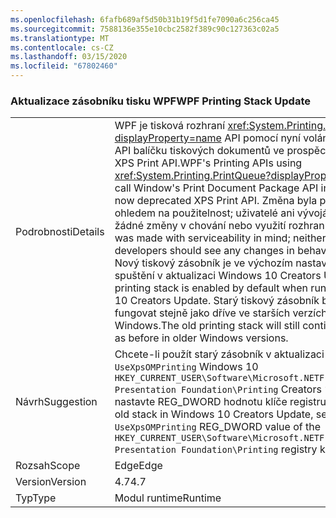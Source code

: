 ```yaml
---
ms.openlocfilehash: 6fafb689af5d50b31b19f5d1fe7090a6c256ca45
ms.sourcegitcommit: 7588136e355e10cbc2582f389c90c127363c02a5
ms.translationtype: MT
ms.contentlocale: cs-CZ
ms.lasthandoff: 03/15/2020
ms.locfileid: "67802460"
---
```

### <a name="wpf-printing-stack-update"></a><span data-ttu-id="ed0c6-101">Aktualizace zásobníku tisku WPF</span><span class="sxs-lookup"><span data-stu-id="ed0c6-101">WPF Printing Stack Update</span></span>

|   |   |
|---|---|
|<span data-ttu-id="ed0c6-102">Podrobnosti</span><span class="sxs-lookup"><span data-stu-id="ed0c6-102">Details</span></span>|<span data-ttu-id="ed0c6-103">WPF je tisková rozhraní <xref:System.Printing.PrintQueue?displayProperty=name> API pomocí nyní volání okna rozhraní API balíčku tiskových dokumentů ve prospěch nyní zastaralé XPS Print API.</span><span class="sxs-lookup"><span data-stu-id="ed0c6-103">WPF's Printing APIs using <xref:System.Printing.PrintQueue?displayProperty=name> now call Window's Print Document Package API in favor of the now deprecated XPS Print API.</span></span> <span data-ttu-id="ed0c6-104">Změna byla provedena s ohledem na použitelnost; uživatelé ani vývojáři by měli vidět žádné změny v chování nebo využití rozhraní API.</span><span class="sxs-lookup"><span data-stu-id="ed0c6-104">The change was made with serviceability in mind; neither users nor developers should see any changes in behavior or API usage.</span></span> <span data-ttu-id="ed0c6-105">Nový tiskový zásobník je ve výchozím nastavení povolen při spuštění v aktualizaci Windows 10 Creators Update.</span><span class="sxs-lookup"><span data-stu-id="ed0c6-105">The new printing stack is enabled by default when running in Windows 10 Creators Update.</span></span> <span data-ttu-id="ed0c6-106">Starý tiskový zásobník bude i nadále fungovat stejně jako dříve ve starších verzích systému Windows.</span><span class="sxs-lookup"><span data-stu-id="ed0c6-106">The old printing stack will still continue to work just as before in older Windows versions.</span></span>|
|<span data-ttu-id="ed0c6-107">Návrh</span><span class="sxs-lookup"><span data-stu-id="ed0c6-107">Suggestion</span></span>|<span data-ttu-id="ed0c6-108">Chcete-li použít starý zásobník v aktualizaci <code>UseXpsOMPrinting</code> Windows 10 <code>HKEY_CURRENT_USER\Software\Microsoft\.NETFramework\Windows Presentation Foundation\Printing</code> Creators <code>1</code>Update, nastavte REG_DWORD hodnotu klíče registru na .</span><span class="sxs-lookup"><span data-stu-id="ed0c6-108">To use the old stack in Windows 10 Creators Update, set the <code>UseXpsOMPrinting</code> REG_DWORD value of the <code>HKEY_CURRENT_USER\Software\Microsoft\.NETFramework\Windows Presentation Foundation\Printing</code> registry key to <code>1</code>.</span></span>|
|<span data-ttu-id="ed0c6-109">Rozsah</span><span class="sxs-lookup"><span data-stu-id="ed0c6-109">Scope</span></span>|<span data-ttu-id="ed0c6-110">Edge</span><span class="sxs-lookup"><span data-stu-id="ed0c6-110">Edge</span></span>|
|<span data-ttu-id="ed0c6-111">Version</span><span class="sxs-lookup"><span data-stu-id="ed0c6-111">Version</span></span>|<span data-ttu-id="ed0c6-112">4.7</span><span class="sxs-lookup"><span data-stu-id="ed0c6-112">4.7</span></span>|
|<span data-ttu-id="ed0c6-113">Typ</span><span class="sxs-lookup"><span data-stu-id="ed0c6-113">Type</span></span>|<span data-ttu-id="ed0c6-114">Modul runtime</span><span class="sxs-lookup"><span data-stu-id="ed0c6-114">Runtime</span></span>|
